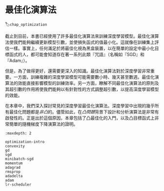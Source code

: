 # 最佳化演算法
:label:`chap_optimization`

截止到目前，本書已經使用了許多最佳化演算法來訓練深度學習模型。最佳化演算法使我們能夠繼續更新模型引數，並使損失函式的值最小化。這就像在訓練集上評估一樣。事實上，任何滿足於將最佳化視為黑盒裝置，以在簡單的設定中最小化目標函式的人，都可能會知道存在著一系列此類『咒語』（名稱如『SGD』和『Adam』）。

但是，為了做得更好，還需要更深入的知識。最佳化演算法對於深度學習非常重要。一方面，訓練複雜的深度學習模型可能需要數小時、幾天甚至數週。最佳化演算法的效能直接影響模型的訓練效率。另一方面，瞭解不同最佳化演算法的原則及其超引數的作用將使我們能夠以有針對性的方式調整超引數，以提高深度學習模型的效能。

在本章中，我們深入探討常見的深度學習最佳化演算法。深度學習中出現的幾乎所有最佳化問題都是*非凸*的。儘管如此，在*凸問題*背景下設計和分析演算法是非常有啟發性的。正是出於這個原因，本章包括了凸最佳化的入門，以及凸目標函式上非常簡單的隨機梯度下降演算法的證明。

```toc
:maxdepth: 2

optimization-intro
convexity
gd
sgd
minibatch-sgd
momentum
adagrad
rmsprop
adadelta
adam
lr-scheduler
```
